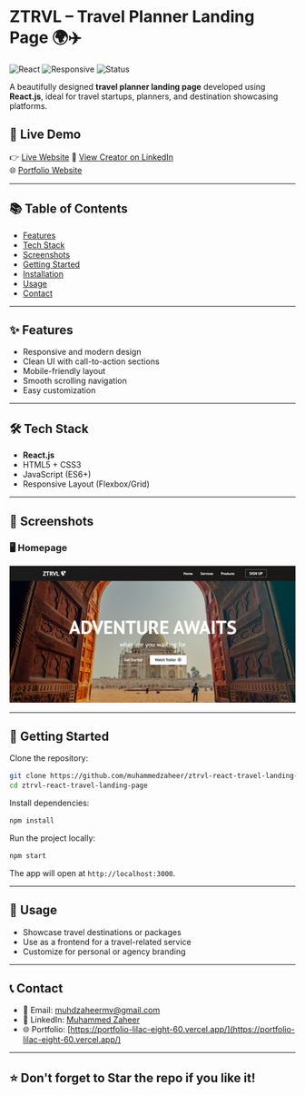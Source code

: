 
# ZTRVL – Travel Planner Landing Page 🌍✈️

![React](https://img.shields.io/badge/React-v18-blue?logo=react)
![Responsive](https://img.shields.io/badge/Responsive-Design-brightgreen)
![Status](https://img.shields.io/badge/Project-Live-brightgreen)

A beautifully designed **travel planner landing page** developed using **React.js**, ideal for travel startups, planners, and destination showcasing platforms.

## 🚀 Live Demo

👉 [Live Website](https://ztrvl-react-website.vercel.app/#/) 
👤 [View Creator on LinkedIn](https://www.linkedin.com/in/muhammed-zaheer-836132244/)  
🌐 [Portfolio Website](https://portfolio-lilac-eight-60.vercel.app/)

---

## 📚 Table of Contents

- [Features](#features)
- [Tech Stack](#tech-stack)
- [Screenshots](#screenshots)
- [Getting Started](#getting-started)
- [Installation](#installation)
- [Usage](#usage)
- [Contact](#contact)

---

## ✨ Features

- Responsive and modern design
- Clean UI with call-to-action sections
- Mobile-friendly layout
- Smooth scrolling navigation
- Easy customization

---

## 🛠 Tech Stack

- **React.js**
- HTML5 + CSS3
- JavaScript (ES6+)
- Responsive Layout (Flexbox/Grid)

---

## 📸 Screenshots

### 🖥️ Homepage

![ZTRVL Homepage](./src/assets/images/ztrvl-homepage.png)

---

## 🧰 Getting Started

Clone the repository:

```bash
git clone https://github.com/muhammedzaheer/ztrvl-react-travel-landing-page.git
cd ztrvl-react-travel-landing-page
````

Install dependencies:

```bash
npm install
```

Run the project locally:

```bash
npm start
```

The app will open at `http://localhost:3000`.

---

## 🧪 Usage

* Showcase travel destinations or packages
* Use as a frontend for a travel-related service
* Customize for personal or agency branding

---

## 📞 Contact

* 📧 Email: [muhdzaheermv@gmail.com](mailto:muhdzaheermv@gmail.com)
* 💼 LinkedIn: [Muhammed Zaheer](https://www.linkedin.com/in/muhammed-zaheer-836132244/)
* 🌐 Portfolio: [https://portfolio-lilac-eight-60.vercel.app/](https://portfolio-lilac-eight-60.vercel.app/)

---

## ⭐️ Don't forget to Star the repo if you like it!
